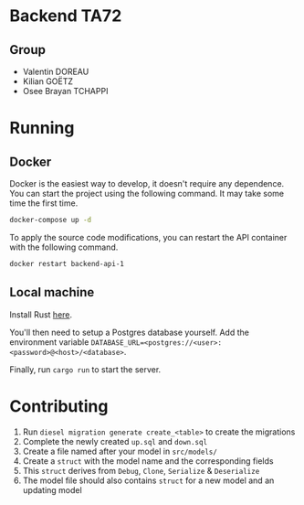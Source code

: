 # Backend TA72

## Group

- Valentin DOREAU
- Kilian GOËTZ
- Osee Brayan TCHAPPI

# Running

## Docker

Docker is the easiest way to develop, it doesn't require any dependence.  
You can start the project using the following command. It may take some time the first time.

```sh
docker-compose up -d
```

To apply the source code modifications, you can restart the API container with the following command.

```sh
docker restart backend-api-1
```

## Local machine

Install Rust [here](https://www.rust-lang.org/tools/install).

You'll then need to setup a Postgres database yourself. Add the environment variable
`DATABASE_URL=<postgres://<user>:<password>@<host>/<database>`.

Finally, run `cargo run` to start the server.

# Contributing

1. Run `diesel migration generate create_<table>` to create the migrations
2. Complete the newly created `up.sql` and `down.sql`
3. Create a file named after your model in `src/models/`
4. Create a `struct` with the model name and the corresponding fields
5. This `struct` derives from `Debug`, `Clone`, `Serialize` & `Deserialize`
6. The model file should also contains `struct` for a new model and an updating model

